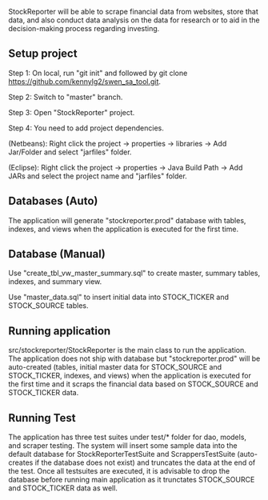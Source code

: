 StockReporter will be able to scrape financial data from websites, store that data, and also conduct data analysis on the data for research or to aid in the decision-making process regarding investing.

Setup project
-------------
Step 1: On local, run "git init" and followed by git clone https://github.com/kennylg2/swen_sa_tool.git.

Step 2: Switch to "master" branch.

Step 3: Open "StockReporter" project.

Step 4: You need to add project dependencies. 

  (Netbeans): Right click the project -> properties -> libraries -> Add Jar/Folder and select "jarfiles" folder. 

  (Eclipse): Right click the project -> properties -> Java Build Path -> Add JARs and select the project name and "jarfiles"                folder.

Databases (Auto)
----------------
The application will generate "stockreporter.prod" database with tables, indexes, and views when the application is executed for the first time.

Database (Manual)
-----------------
Use "create_tbl_vw_master_summary.sql" to create master, summary tables, indexes, and summary view.

Use "master_data.sql" to insert initial data into STOCK_TICKER and STOCK_SOURCE tables.

Running application
-------------------
src/stockreporter/StockReporter is the main class to run the application. The application does not ship with database but "stockreporter.prod" will be auto-created (tables, initial master data for STOCK_SOURCE and STOCK_TICKER, indexes, and views) when the application is executed for the first time and it scraps the financial data based on STOCK_SOURCE and STOCK_TICKER data.

Running Test
------------
The application has three test suites under test/* folder for dao, models, and scraper testing. The system will insert some sample data into the default database for StockReporterTestSuite and ScrappersTestSuite (auto-creates if the database does not exist) and truncates the data at the end of the test. Once all testsuites are executed, it is advisable to drop the database before running main application as it trunctates STOCK_SOURCE and STOCK_TICKER data as well.
